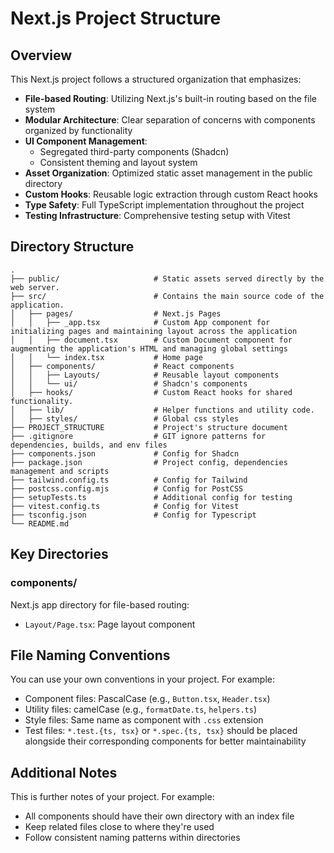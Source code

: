 # Next.js Project Structure

## Overview

This Next.js project follows a structured organization that emphasizes:

- **File-based Routing**: Utilizing Next.js's built-in routing based on the file system
- **Modular Architecture**: Clear separation of concerns with components organized by functionality
- **UI Component Management**:
  - Segregated third-party components (Shadcn)
  - Consistent theming and layout system
- **Asset Organization**: Optimized static asset management in the public directory
- **Custom Hooks**: Reusable logic extraction through custom React hooks
- **Type Safety**: Full TypeScript implementation throughout the project
- **Testing Infrastructure**: Comprehensive testing setup with Vitest

## Directory Structure

    .
    ├── public/                     # Static assets served directly by the web server.
    ├── src/                        # Contains the main source code of the application.
    │   ├── pages/                  # Next.js Pages
    │   │   ├── _app.tsx            # Custom App component for initializing pages and maintaining layout across the application
    │   │   ├── document.tsx        # Custom Document component for augmenting the application's HTML and managing global settings
    │   │   └── index.tsx           # Home page
    │   ├── components/             # React components
    │   │   ├── Layouts/            # Reusable layout components
    │   │   └── ui/                 # Shadcn's components
    │   ├── hooks/                  # Custom React hooks for shared functionality.
    │   ├── lib/                    # Helper functions and utility code.
    │   ├── styles/                 # Global css styles
    ├── PROJECT_STRUCTURE           # Project's structure document
    ├── .gitignore                  # GIT ignore patterns for dependencies, builds, and env files
    ├── components.json             # Config for Shadcn
    ├── package.json                # Project config, dependencies management and scripts
    ├── tailwind.config.ts          # Config for Tailwind
    ├── postcss.config.mjs          # Config for PostCSS
    ├── setupTests.ts               # Additional config for testing
    ├── vitest.config.ts            # Config for Vitest
    ├── tsconfig.json               # Config for Typescript
    └── README.md

## Key Directories

### components/

Next.js app directory for file-based routing:

- `Layout/Page.tsx`: Page layout component

## File Naming Conventions

You can use your own conventions in your project. For example:

- Component files: PascalCase (e.g., `Button.tsx`, `Header.tsx`)
- Utility files: camelCase (e.g., `formatDate.ts`, `helpers.ts`)
- Style files: Same name as component with `.css` extension
- Test files: `*.test.{ts, tsx}` or `*.spec.{ts, tsx}` should be placed alongside their corresponding components for better maintainability

## Additional Notes

This is further notes of your project. For example:

- All components should have their own directory with an index file
- Keep related files close to where they're used
- Follow consistent naming patterns within directories
